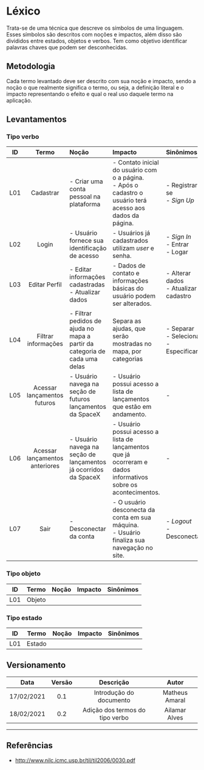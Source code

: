 # Léxico
 
Trata-se de uma técnica que descreve os símbolos de uma linguagem. Esses símbolos são descritos com noções e impactos, além disso são divididos entre estados, objetos e verbos. Tem como objetivo identificar palavras chaves que podem ser desconhecidas. 
 
## Metodologia

Cada termo levantado deve ser descrito com sua noção e impacto, sendo a noção o que realmente significa o termo, ou seja, a definição literal e o impacto representando o efeito e qual o real uso daquele termo na aplicação.

## Levantamentos 
### Tipo verbo
 
ID  | Termo | Noção | Impacto | Sinônimos |
:-: | :---: | :---- | :------ | :-------- |
L01 | Cadastrar | - Criar uma conta pessoal na plataforma | - Contato inicial do usuário com o a página. <br> - Após o cadastro o usuário terá acesso aos dados da página. | - Registrar-se <br> - *Sign Up* |
L02 | Login | - Usuário fornece sua identificação de acesso | - Usuários já cadastrados utilizam *user* e senha. | - *Sign In*<br>- Entrar<br>- Logar
L03 | Editar Perfil | - Editar informações cadastradas<br> - Atualizar dados | - Dados de contato e informações básicas do usuário podem ser alterados. | - Alterar dados <br>- Atualizar cadastro
L04 | Filtrar informações | - Filtrar pedidos de ajuda no mapa a partir da categoria de cada uma delas | Separa as ajudas, que serão mostradas no mapa, por categorias | - Separar <br> - Selecionar <br> - Especificar
L05 | Acessar lançamentos futuros | - Usuário navega na seção de futuros lançamentos da SpaceX | - Usuário possui acesso a lista de lançamentos que estão em andamento. | -
L06 | Acessar lançamentos anteriores | - Usuário navega na seção de lançamentos já ocorridos da SpaceX | - Usuário possui acesso a lista de lançamentos que já ocorreram e dados informativos sobre os acontecimentos. | -
L07 | Sair | - Desconectar da conta | - O usuário desconecta da conta em sua máquina. <br> - Usuário finaliza sua navegação no site. | - *Logout* <br> - Desconectar

 
### Tipo objeto
 
ID | Termo | Noção | Impacto | Sinônimos |
:-:| :---: | :---- | :------ | :-------: |
L01 |Objeto|

### Tipo estado
 
ID  | Termo | Noção | Impacto | Sinônimos |
:-: | :---: | :---- | :------ | :-------: |
L01 |Estado|

## Versionamento
 
|Data|Versão|Descrição|Autor|
|:-:|:-:|:-:|:-:|
|17/02/2021| 0.1 | Introdução do documento | Matheus Amaral
|18/02/2021| 0.2 | Adição dos termos do tipo verbo | Ailamar Alves

---

## Referências 

- http://www.nilc.icmc.usp.br/til/til2006/0030.pdf
